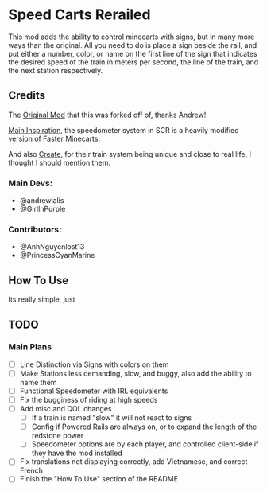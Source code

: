 # Speed Carts Rerailed

This mod adds the ability to control minecarts with signs, but in many more ways than the original.
All you need to do is place a sign beside the rail, and put either a number, color, or name on the first line of the sign that indicates the desired speed of the train in meters per second, the line of the train, and the next station respectively.

## Credits

The [Original Mod](https://github.com/andrewlalis/SpeedCarts) that this was forked off of, thanks Andrew!

[Main Inspiration](https://github.com/PrincessCyanMarine/FasterMinecarts), the speedometer system in SCR is a heavily modified version of Faster Minecarts.

And also [Create](https://github.com/Creators-of-Create/Create), for their train system being unique and close to real life, I thought I should mention them.

### Main Devs:
* @andrewlalis
* @GirlInPurple

### Contributors:
* @AnhNguyenlost13
* @PrincessCyanMarine 

## How To Use

Its really simple, just

## TODO

### Main Plans
- [ ] Line Distinction via Signs with colors on them
- [ ] Make Stations less demanding, slow, and buggy, also add the ability to name them
- [ ] Functional Speedometer with IRL equivalents
- [ ] Fix the bugginess of riding at high speeds
- [ ] Add misc and QOL changes 
  - [ ] If a train is named "slow" it will not react to signs
  - [ ] Config if Powered Rails are always on, or to expand the length of the redstone power
  - [ ] Speedometer options are by each player, and controlled client-side if they have the mod installed
- [ ] Fix translations not displaying correctly, add Vietnamese, and correct French
- [ ] Finish the "How To Use" section of the README
